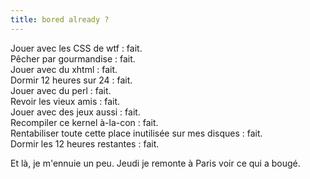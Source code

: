 ```yaml
---
title: bored already ?
---
```


Jouer avec les CSS de wtf : fait.  
Pêcher par gourmandise : fait.  
Jouer avec du xhtml : fait.  
Dormir 12 heures sur 24 : fait.  
Jouer avec du perl : fait.  
Revoir les vieux amis : fait.  
Jouer avec des jeux aussi : fait.  
Recompiler ce kernel à-la-con : fait.  
Rentabiliser toute cette place inutilisée sur mes disques : fait.  
Dormir les 12 heures restantes : fait.

Et là, je m'ennuie un peu. Jeudi je remonte à Paris voir ce qui a bougé.

